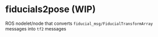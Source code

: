 # fiducials2pose (WIP)
ROS nodelet/node that converts `fiducial_msg/FiducialTransformArray` messages into `tf2` messages
